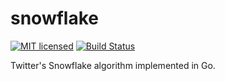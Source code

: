 # snowflake
[![MIT licensed][1]][2] [![Build Status][3]][4]

[1]: https://img.shields.io/badge/license-MIT-blue.svg
[2]: LICENSE
[3]: https://travis-ci.org/zhuyie/snowflake.svg?branch=master
[4]: https://travis-ci.org/zhuyie/snowflake

Twitter's Snowflake algorithm implemented in Go.
